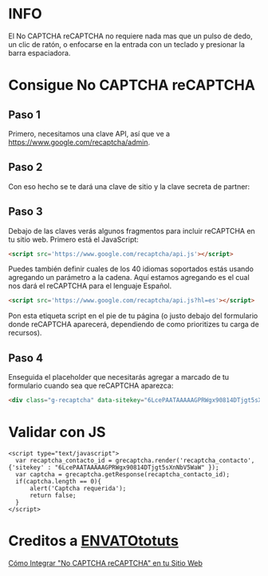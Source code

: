 # INFO

El No CAPTCHA reCAPTCHA no requiere nada mas que un pulso de dedo, un clic de ratón, o enfocarse en la entrada con un teclado y presionar la barra espaciadora.

# Consigue No CAPTCHA reCAPTCHA
## Paso 1
Primero, necesitamos una clave API, así que ve a https://www.google.com/recaptcha/admin.
## Paso 2
Con eso hecho se te dará una clave de sitio y la clave secreta de partner:
## Paso 3
Debajo de las claves verás algunos fragmentos para incluir reCAPTCHA en tu sitio web. Primero está el JavaScript:
```HTML
<script src='https://www.google.com/recaptcha/api.js'></script>
```
Puedes también definir cuales de los 40 idiomas soportados estás usando agregando un parámetro a la cadena. Aquí estamos agregando es el cual nos dará el reCAPTCHA para el lenguaje Español.
```HTML
<script src='https://www.google.com/recaptcha/api.js?hl=es'></script>
```
Pon esta etiqueta script en el pie de tu página (o justo debajo del formulario donde reCAPTCHA aparecerá, dependiendo de como prioritizes tu carga de recursos).

## Paso 4
Enseguida el placeholder que necesitarás agregar a marcado de tu formulario cuando sea que reCAPTCHA aparezca:
```HTML
<div class="g-recaptcha" data-sitekey="6LcePAATAAAAAGPRWgx90814DTjgt5sXnNbV5WaW" id="recaptcha_contacto"></div>
```

# Validar con JS
```JS
<script type="text/javascript">
  var recaptcha_contacto_id = grecaptcha.render('recaptcha_contacto', {'sitekey' : "6LcePAATAAAAAGPRWgx90814DTjgt5sXnNbV5WaW" });
  var captcha = grecaptcha.getResponse(recaptcha_contacto_id);
  if(captcha.length == 0){
      alert('Captcha requerida');
      return false;
  }
</script>
```

# Creditos a [ENVATOtotuts](https://tutsplus.com/)
[Cómo Integrar "No CAPTCHA reCAPTCHA" en tu Sitio Web](https://webdesign.tutsplus.com/es/tutorials/how-to-integrate-no-captcha-recaptcha-in-your-website--cms-23024)
